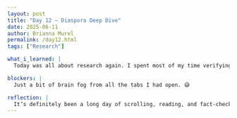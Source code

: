 ```yaml
---
layout: post
title: "Day 12 – Diaspora Deep Dive"
date: 2025-06-11
author: Brianna Murel
permalink: /day12.html
tags: ["Research"]

what_i_learned: |
  Today was all about research again. I spent most of my time verifying information for over 20 countries in the African diaspora. It was tedious work. I constantly cross-checked facts, updated sources, and ensured everything was accurate. But, I have to admit, it was also enthralling. I got to read about how different communities practice mutual aid and how gender roles and social norms vary from place to place.

blockers: |
  Just a bit of brain fog from all the tabs I had open. 😅

reflection: |
  It’s definitely been a long day of scrolling, reading, and fact-checking, and I’m starting to feel the mental fatigue setting in. I think what’s keeping me going is how interesting some of the sources are. It’s interesting seeing the cultural differences and similarities across the diaspora. Still, I’m really hoping we can move into the coding or building phase soon. The work is super valuable, but it’s a slow burn. I’m just trying to pace myself and stay curious through the process.
---
```

